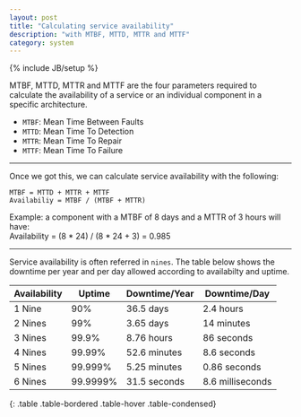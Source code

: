 ```yaml
---
layout: post
title: "Calculating service availability"
description: "with MTBF, MTTD, MTTR and MTTF"
category: system
---
```

{% include JB/setup %}

MTBF, MTTD, MTTR and MTTF are the four parameters required to calculate the availability of a service or an individual component in a specific architecture.

- `MTBF`: Mean Time Between Faults
- `MTTD`: Mean Time To Detection
- `MTTR`: Mean Time To Repair
- `MTTF`: Mean Time To Failure

* * *

Once we got this, we can calculate service availability with the following:

```
MTBF = MTTD + MTTR + MTTF
Availabiliy = MTBF / (MTBF + MTTR)
```

Example: a component with a MTBF of 8 days and a MTTR of 3 hours will have:  
Availability = (8 \* 24) / (8 \* 24 + 3) = 0.985

* * *

Service availability is often referred in `nines`. The table below shows the downtime per year and per day allowed according to availabilty and uptime. 


| Availability | Uptime   | Downtime/Year | Downtime/Day     |
| ------------ | -------- | ------------- | ---------------- |
| 1 Nine       | 90%      | 36.5 days     | 2.4 hours        |
| 2 Nines      | 99%      | 3.65 days     | 14 minutes       |
| 3 Nines      | 99.9%    | 8.76 hours    | 86 seconds       |
| 4 Nines      | 99.99%   | 52.6 minutes  | 8.6 seconds      |
| 5 Nines      | 99.999%  | 5.25 minutes  | 0.86 seconds     |
| 6 Nines      | 99.9999% | 31.5 seconds  | 8.6 milliseconds |
{: .table .table-bordered .table-hover .table-condensed}